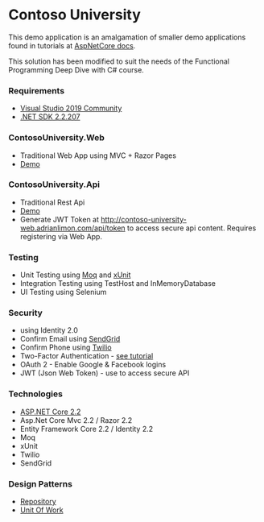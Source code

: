 # Contoso University 
This demo application is an amalgamation of smaller demo applications found in tutorials at [AspNetCore docs](https://docs.microsoft.com/en-us/aspnet/core/). 

This solution has been modified to suit the needs of the Functional Programming Deep Dive with C# course.


### Requirements
- [Visual Studio 2019 Community](https://visualstudio.microsoft.com/)
- [.NET SDK 2.2.207](https://dotnet.microsoft.com/download/dotnet-core/2.2)


### ContosoUniversity.Web
- Traditional Web App using MVC + Razor Pages
- [Demo](http://contoso-university-web.adrianlimon.com)
### ContosoUniversity.Api
- Traditional Rest Api
- [Demo](http://contoso-university-api.adrianlimon.com/)
- Generate JWT Token at http://contoso-university-web.adrianlimon.com/api/token to access secure api content.  Requires registering via Web App.
### Testing
- Unit Testing using [Moq](https://github.com/Moq/moq4/wiki/Quickstart) and [xUnit](https://xunit.github.io/docs/getting-started-dotnet-core)
- Integration Testing using TestHost and InMemoryDatabase
- UI Testing using Selenium
### Security
- using Identity 2.0
- Confirm Email using [SendGrid](sendgrid.com)
- Confirm Phone using [Twilio](https://www.twilio.com/sms/api)
- Two-Factor Authentication - [see tutorial](https://docs.microsoft.com/en-us/aspnet/core/security/authentication/2fa)
- OAuth 2 - Enable Google & Facebook logins
- JWT (Json Web Token) - use to access secure API
### Technologies
- [ASP.NET Core 2.2](https://dotnet.microsoft.com/download/dotnet-core/2.2)
- Asp.Net Core Mvc 2.2 / Razor 2.2
- Entity Framework Core 2.2 / Identity 2.2
- Moq
- xUnit
- Twilio
- SendGrid

### Design Patterns
- [Repository](https://social.technet.microsoft.com/wiki/contents/articles/36287.repository-pattern-in-asp-net-core.aspx)
- [Unit Of Work](https://docs.microsoft.com/en-us/aspnet/core/data/ef-mvc/advanced)
